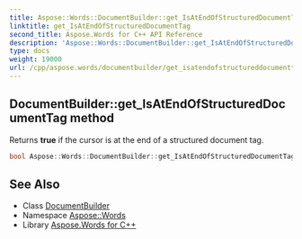 ```yaml
---
title: Aspose::Words::DocumentBuilder::get_IsAtEndOfStructuredDocumentTag method
linktitle: get_IsAtEndOfStructuredDocumentTag
second_title: Aspose.Words for C++ API Reference
description: 'Aspose::Words::DocumentBuilder::get_IsAtEndOfStructuredDocumentTag method. Returns true if the cursor is at the end of a structured document tag in C++.'
type: docs
weight: 19000
url: /cpp/aspose.words/documentbuilder/get_isatendofstructureddocumenttag/
---
```

## DocumentBuilder::get_IsAtEndOfStructuredDocumentTag method


Returns **true** if the cursor is at the end of a structured document tag.

```cpp
bool Aspose::Words::DocumentBuilder::get_IsAtEndOfStructuredDocumentTag()
```

## See Also

* Class [DocumentBuilder](../)
* Namespace [Aspose::Words](../../)
* Library [Aspose.Words for C++](../../../)
